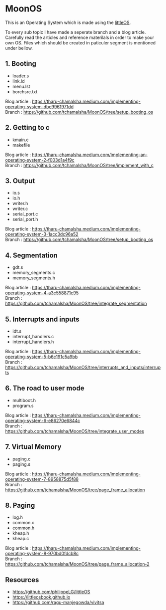 # MoonOS
This is an Operating System which is made using the <a href="https://littleosbook.github.io">littleOS</a>.

To every sub topic I have made a seperate branch and a blog article. Carefully read the articles and reference materilals in order to make your own OS.
Files which should be created in paticuler segment is mentioned under bellow.

## 1. Booting

* loader.s
* link.ld
* menu.lst
* borchsrc.txt

Blog article : https://tharu-chamalsha.medium.com/implementing-operating-system-dbe9961971dd <br>
Branch       : https://github.com/tchamalsha/MoonOS/tree/setup_booting_os

## 2. Getting to c

* kmain.c
* makefile

Blog article : https://tharu-chamalsha.medium.com/implementing-an-operating-system-2-f003d1a4f9c <br>
Branch       : https://github.com/tchamalsha/MoonOS/tree/implement_with_c

## 3. Output

* io.s
* io.h
* writer.h
* writer.c
* serial_port.c
* serial_port.h

Blog article : https://tharu-chamalsha.medium.com/implementing-operating-system-3-1acc3dc96a52 <br>
Branch       : https://github.com/tchamalsha/MoonOS/tree/setup_booting_os

## 4. Segmentation

* gdt.s
* memory_segments.c
* memory_segments.h

Blog article : https://tharu-chamalsha.medium.com/implementing-operating-system-4-a3c558871c95 <br>
Branch       : https://github.com/tchamalsha/MoonOS/tree/integrate_segmentation

## 5. Interrupts and inputs

* idt.s
* interrupt_handlers.c
* interrupt_handlers.h

Blog article : https://tharu-chamalsha.medium.com/implementing-operating-system-5-b6c191c5a9bb <br>
Branch       : https://github.com/tchamalsha/MoonOS/tree/interrupts_and_inputs/interrupts

## 6. The road to user mode

* multiboot.h
* program.s

Blog article : https://tharu-chamalsha.medium.com/implementing-operating-system-6-e86270e6844c <br>
Branch       : https://github.com/tchamalsha/MoonOS/tree/integrate_user_modes

## 7. Virtual Memory

* paging.c
* paging.s

Blog article : https://tharu-chamalsha.medium.com/implementing-operating-system-7-8958875d5f88 <br>
Branch       : https://github.com/tchamalsha/MoonOS/tree/page_frame_allocation

## 8. Paging

* log.h
* common.c
* common.h
* kheap.h
* kheap.c

Blog article : https://tharu-chamalsha.medium.com/implementing-operating-system-8-970bd0fdcb8c <br>
Branch       : https://github.com/tchamalsha/MoonOS/tree/page_frame_allocation-2

## Resources
* https://github.com/philippeLG/littleOS
* https://littleosbook.github.io
* https://github.com/ragu-manjegowda/vivitsa
